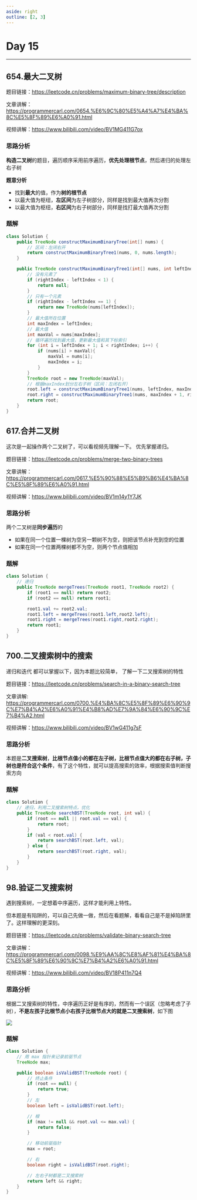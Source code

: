 ```yaml
---
aside: right
outline: [2, 3]
---
```


# Day 15

---

## 654.最大二叉树

题目链接：https://leetcode.cn/problems/maximum-binary-tree/description

文章讲解：https://programmercarl.com/0654.%E6%9C%80%E5%A4%A7%E4%BA%8C%E5%8F%89%E6%A0%91.html

视频讲解：https://www.bilibili.com/video/BV1MG411G7ox

### 思路分析

**构造二叉树**的题目，遍历顺序采用前序遍历，**优先处理根节点**，然后递归的处理左右子树

**题意分析**

- 找到**最大**的值，作为**树的根节点**
- 以最大值为枢纽，**左区间**为左子树部分，同样是找到最大值再次分割
- 以最大值为枢纽，**右区间**为右子树部分，同样是找打最大值再次分割

### 题解

```java
class Solution {
    public TreeNode constructMaximumBinaryTree(int[] nums) {
        // 区间：左闭右开
        return constructMaximumBinaryTree1(nums, 0, nums.length);
    }

    public TreeNode constructMaximumBinaryTree1(int[] nums, int leftIndex, int rightIndex) {
        // 没有元素了
        if (rightIndex - leftIndex < 1) {
            return null;
        }
        // 只有一个元素
        if (rightIndex - leftIndex == 1) {
            return new TreeNode(nums[leftIndex]);
        }
        // 最大值所在位置
        int maxIndex = leftIndex;
        // 最大值
        int maxVal = nums[maxIndex];
        // 循环遍历找到最大值，更新最大值和其下标索引
        for (int i = leftIndex + 1; i < rightIndex; i++) {
            if (nums[i] > maxVal){
                maxVal = nums[i];
                maxIndex = i;
            }
        }
        TreeNode root = new TreeNode(maxVal);
        // 根据maxIndex划分左右子树（区间：左闭右开）
        root.left = constructMaximumBinaryTree1(nums, leftIndex, maxIndex);
        root.right = constructMaximumBinaryTree1(nums, maxIndex + 1, rightIndex);
        return root;
    }
}
```

## 617.合并二叉树

这次是一起操作两个二叉树了，可以看视频先理解一下。 优先掌握递归。

题目链接：https://leetcode.cn/problems/merge-two-binary-trees

文章讲解：https://programmercarl.com/0617.%E5%90%88%E5%B9%B6%E4%BA%8C%E5%8F%89%E6%A0%91.html

视频讲解：https://www.bilibili.com/video/BV1m14y1Y7JK

### 思路分析

两个二叉树是**同步遍历**的

- 如果在同一个位置一棵树为空另一颗树不为空，则把该节点补充到空的位置
- 如果在同一个位置两棵树都不为空，则两个节点值相加

### 题解

```java
class Solution {
    // 递归
    public TreeNode mergeTrees(TreeNode root1, TreeNode root2) {
        if (root1 == null) return root2;
        if (root2 == null) return root1;

        root1.val += root2.val;
        root1.left = mergeTrees(root1.left,root2.left);
        root1.right = mergeTrees(root1.right,root2.right);
        return root1;
    }
}
```

## 700.二叉搜索树中的搜索

递归和迭代 都可以掌握以下，因为本题比较简单， 了解一下二叉搜索树的特性

题目链接：https://leetcode.cn/problems/search-in-a-binary-search-tree

文章讲解: https://programmercarl.com/0700.%E4%BA%8C%E5%8F%89%E6%90%9C%E7%B4%A2%E6%A0%91%E4%B8%AD%E7%9A%84%E6%90%9C%E7%B4%A2.html

视频讲解：https://www.bilibili.com/video/BV1wG411g7sF

### 思路分析

本题是**二叉搜索树**，**比根节点值小的都在左子树，比根节点值大的都在右子树，子树也是符合这个条件**，有了这个特性，就可以提高搜索的效率，根据搜索值判断搜索方向

### 题解

```java
class Solution {
    // 递归，利用二叉搜索树特点，优化
    public TreeNode searchBST(TreeNode root, int val) {
        if (root == null || root.val == val) {
            return root;
        }
        if (val < root.val) {
            return searchBST(root.left, val);
        } else {
            return searchBST(root.right, val);
        }
    }
}
```

## 98.验证二叉搜索树

遇到搜索树，一定想着中序遍历，这样才能利用上特性。

但本题是有陷阱的，可以自己先做一做，然后在看题解，看看自己是不是掉陷阱里了。这样理解的更深刻。

题目链接：https://leetcode.cn/problems/validate-binary-search-tree

文章讲解：https://programmercarl.com/0098.%E9%AA%8C%E8%AF%81%E4%BA%8C%E5%8F%89%E6%90%9C%E7%B4%A2%E6%A0%91.html

视频讲解：https://www.bilibili.com/video/BV18P411n7Q4

### 思路分析

根据二叉搜索树的特性，中序遍历正好是有序的，然而有一个误区（忽略考虑了子树），**不是左孩子比根节点小右孩子比根节点大的就是二叉搜索树**，如下图

<image src="https://file1.kamacoder.com/i/algo/20230310000824.png" style="margin: 0px auto"/>

### 题解

```java
class Solution {
    // 用 max 指针来记录前驱节点
    TreeNode max;

    public boolean isValidBST(TreeNode root) {
        // 终止条件
        if (root == null) {
            return true;
        }
        // 左
        boolean left = isValidBST(root.left);

        // 根
        if (max != null && root.val <= max.val) {
            return false;
        }

        // 移动前驱指针
        max = root;

        // 右
        boolean right = isValidBST(root.right);

        // 左右子树都是二叉搜索树
        return left && right;
    }
}
```
